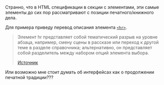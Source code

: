 Странно, что в HTML спецификации в секции с элементами, эти самые элементы до сих пор рассматривают с позиции печатного/книжного дела.

Для примера приведу перевод описания элемента [`<hr>`](https://html.spec.whatwg.org/multipage/grouping-content.html#the-hr-element).

> Элемент hr представляет собой тематический разрыв на уровне абзаца, например, смену сцены в рассказе или переход к другой теме в разделе справочника; альтернативно, он представляет собой разделитель между набором опций элемента выбора.
>
> [Источник](https://html.spec.whatwg.org/multipage/grouping-content.html#the-hr-element)

Или возможно мне стоит думать об интерфейсах как о продолжении печатной традиции???
